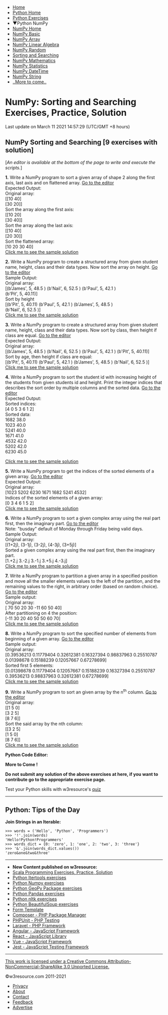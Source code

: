  


- [Home](/index.php)
- [Python Home](/python/python-tutorial.php)
- [Python Exercises](/python-exercises/)
- ▼Python NumPy
- [NumPy Home](/python-exercises/numpy/index.php)
- [NumPy Basic](/python-exercises/numpy/basic/index.php)
- [NumPy Array](/python-exercises/numpy/index-array.php)
- [NumPy Linear Algebra](/python-exercises/numpy/linear-algebra/index.php)
- [NumPy Random](/python-exercises/numpy/python-numpy-random.php)
- [Sorting and Searching](/python-exercises/numpy/python-numpy-sorting-and-searching.php)
- [NumPy Mathematics](/python-exercises/numpy/python-numpy-math.php)
- [NumPy Statistics](/python-exercises/numpy/python-numpy-stat.php)
- [NumPy DateTime](/python-exercises/numpy/python-numpy-datetime.php)
- [NumPy String](/python-exercises/numpy/python-numpy-string.php)
- [..More to come..]()

# NumPy: Sorting and Searching Exercises, Practice, Solution

Last update on March 11 2021 14:57:29 (UTC/GMT +8 hours)

<span class="underline"></span>

<span class="underline"></span>

## NumPy Sorting and Searching \[9 exercises with solution\]

\[_An editor is available at the bottom of the page to write and execute the scripts._\]

**1.** Write a NumPy program to sort a given array of shape 2 along the first axis, last axis and on flattened array. [Go to the editor](#EDITOR)  
Expected Output:  
Original array:  
\[\[10 40\]  
\[30 20\]\]  
Sort the array along the first axis:  
\[\[10 20\]  
\[30 40\]\]  
Sort the array along the last axis:  
\[\[10 40\]  
\[20 30\]\]  
Sort the flattened array:  
\[10 20 30 40\]  
[Click me to see the sample solution](python-numpy-sorting-and-searching-exercise-1.php)

**2.** Write a NumPy program to create a structured array from given student name, height, class and their data types. Now sort the array on height. [Go to the editor](#EDITOR)  
Sample Output:  
Original array:  
\[(b'James', 5, 48.5 ) (b'Nail', 6, 52.5 ) (b'Paul', 5, 42.1 )  
(b'Pit', 5, 40.11)\]  
Sort by height  
\[(b'Pit', 5, 40.11) (b'Paul', 5, 42.1 ) (b'James', 5, 48.5 )  
(b'Nail', 6, 52.5 )\]  
[Click me to see the sample solution](python-numpy-sorting-and-searching-exercise-2.php)

**3.** Write a NumPy program to create a structured array from given student name, height, class and their data types. Now sort by class, then height if class are equal. [Go to the editor](#EDITOR)  
Expected Output:  
Original array:  
\[(b'James', 5, 48.5 ) (b'Nail', 6, 52.5 ) (b'Paul', 5, 42.1 ) (b'Pit', 5, 40.11)\]  
Sort by age, then height if class are equal:  
\[(b'Pit', 5, 40.11) (b'Paul', 5, 42.1 ) (b'James', 5, 48.5 ) (b'Nail', 6, 52.5 )\]  
[Click me to see the sample solution](python-numpy-sorting-and-searching-exercise-3.php)

**4.** Write a NumPy program to sort the student id with increasing height of the students from given students id and height. Print the integer indices that describes the sort order by multiple columns and the sorted data. [Go to the editor](#EDITOR)  
Expected Output:  
Sorted indices:  
\[4 0 5 3 6 1 2\]  
Sorted data:  
1682 38.0  
1023 40.0  
5241 40.0  
1671 41.0  
4532 42.0  
5202 42.0  
6230 45.0

[Click me to see the sample solution](python-numpy-sorting-and-searching-exercise-4.php)

**5.** Write a NumPy program to get the indices of the sorted elements of a given array. [Go to the editor](#EDITOR)  
Expected Output:  
Original array:  
\[1023 5202 6230 1671 1682 5241 4532\]  
Indices of the sorted elements of a given array:  
\[0 3 4 6 1 5 2\]  
[Click me to see the sample solution](python-numpy-sorting-and-searching-exercise-5.php)

**6.** Write a NumPy program to sort a given complex array using the real part first, then the imaginary part. [Go to the editor](#EDITOR)  
Note: "busday" default of Monday through Friday being valid days.  
Sample Output:  
Original array:  
\[(1+2j), (3-1j), (3-2j), (4-3j), (3+5j)\]  
Sorted a given complex array using the real part first, then the imaginary part.  
\[1.+2.j 3.-2.j 3.-1.j 3.+5.j 4.-3.j\]  
[Click me to see the sample solution](python-numpy-sorting-and-searching-exercise-6.php)

**7.** Write a NumPy program to partition a given array in a specified position and move all the smaller elements values to the left of the partition, and the remaining values to the right, in arbitrary order (based on random choice). [Go to the editor](#EDITOR)  
Sample output:  
Original array:  
\[ 70 50 20 30 -11 60 50 40\]  
After partitioning on 4 the position:  
\[-11 30 20 40 50 50 60 70\]  
[Click me to see the sample solution](python-numpy-sorting-and-searching-exercise-7.php)

**8.** Write a NumPy program to sort the specified number of elements from beginning of a given array. [Go to the editor](#EDITOR)  
Sample output:  
Original array:  
\[0.39536213 0.11779404 0.32612381 0.16327394 0.98837963 0.25510787 0.01398678 0.15188239 0.12057667 0.67278699\]  
Sorted first 5 elements:  
\[0.01398678 0.11779404 0.12057667 0.15188239 0.16327394 0.25510787 0.39536213 0.98837963 0.32612381 0.67278699\]  
[Click me to see the sample solution](python-numpy-sorting-and-searching-exercise-8.php)

**9.** Write a NumPy program to sort an given array by the n<sup>th</sup> column. [Go to the editor](#EDITOR)  
Original array:  
\[\[1 5 0\]  
\[3 2 5\]  
\[8 7 6\]\]  
Sort the said array by the nth column:  
\[\[3 2 5\]  
\[1 5 0\]  
\[8 7 6\]\]  
[Click me to see the sample solution](python-numpy-sorting-and-searching-exercise-9.php)

<span class="underline"></span>

**Python Code Editor:**

**More to Come !**

**Do not submit any solution of the above exercises at here, if you want to contribute go to the appropriate exercise page.**

Test your Python skills with w3resource's [quiz](https://www.w3resource.com/quizzes/python/index.php)



---

<span class="underline"></span>

## Python: Tips of the Day

**Join Strings in an Iterable:**

    >>> words = ('Hello', 'Python', 'Programmers')
    >>> '!'.join(words)
    'Hello!Python!Programmers'
    >>> words_dict = {0: 'zero', 1: 'one', 2: 'two', 3: 'three'}
    >>> '&'.join(words_dict.values())
    'zero&one&two&three'

---

- **New Content published on w3resource:**
- [Scala Programming Exercises, Practice, Solution](https://www.w3resource.com/scala-exercises/index.php)
- [Python Itertools exercises](https://www.w3resource.com/python-exercises/itertools/index.php)
- [Python Numpy exercises](https://www.w3resource.com/python-exercises/numpy/index.php)
- [Python GeoPy Package exercises](https://www.w3resource.com/python-exercises/geopy/index.php)
- [Python Pandas exercises](https://www.w3resource.com/python-exercises/pandas/index.php)
- [Python nltk exercises](https://www.w3resource.com/python-exercises/nltk/index.php)
- [Python BeautifulSoup exercises](https://www.w3resource.com/python-exercises/BeautifulSoup/index.php)
- [Form Template](https://www.w3resource.com/form-template/)
- [Composer - PHP Package Manager](https://www.w3resource.com/php/composer/a-gentle-introduction-to-composer.php)
- [PHPUnit - PHP Testing](https://www.w3resource.com/php/PHPUnit/a-gentle-introduction-to-unit-test-and-testing.php)
- [Laravel - PHP Framework](https://www.w3resource.com/laravel/laravel-tutorial.php)
- [Angular - JavaScript Framework](https://www.w3resource.com/angular/getting-started-with-angular.php)
- [React - JavaScript Library](https://www.w3resource.com/react/react-js-overview.php)
- [Vue - JavaScript Framework](https://www.w3resource.com/vue/installation.php)
- [Jest - JavaScript Testing Framework](https://www.w3resource.com/jest/jest-getting-started.php)

---

<span class="underline"></span>

<span class="underline"></span>

<span class="underline"></span>

[This work is licensed under a Creative Commons Attribution-NonCommercial-ShareAlike 3.0 Unported License.](https://creativecommons.org/licenses/by-nc-sa/3.0/deed.en_US)

©w3resource.com 2011-2021

- [Privacy](https://www.w3resource.com/privacy.php)
- [About](https://www.w3resource.com/about.php)
- [Contact](https://www.w3resource.com/contact.php)
- [Feedback](https://www.w3resource.com/feedback.php)
- [Advertise](https://www.w3resource.com/advertise.php)
